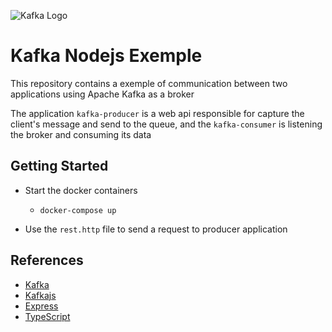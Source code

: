 ![Kafka Logo](https://kafka.apache.org/logos/kafka_logo--simple.png)

# Kafka Nodejs Exemple
This repository contains a exemple of communication between two applications using Apache Kafka as a broker

The application `kafka-producer` is a web api responsible for capture the client's message and send to the queue, and the `kafka-consumer` is listening the broker and consuming its data

## Getting Started
* Start the docker containers
  * `docker-compose up`

* Use the `rest.http` file to send a request to producer application

## References
  * [Kafka](https://kafka.apache.org/)
  * [Kafkajs](https://kafka.js.org/)
  * [Express](https://expressjs.com/pt-br/)
  * [TypeScript](https://www.typescriptlang.org/)




